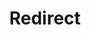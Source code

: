 ﻿---
layout: src/layouts/Redirect.astro
title: Redirect
redirect: https://octopus.com/docs/administration/managing-licenses/community
pubDate:  2023-01-01
navSearch: false
navSitemap: false
navMenu: false
---
